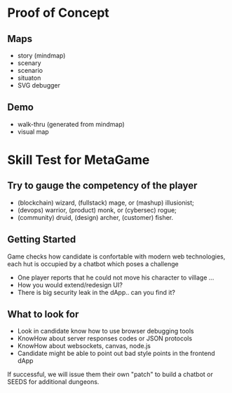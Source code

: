 # Proof of Concept
## Maps
* story (mindmap)
* scenary
* scenario
* situaton
* SVG debugger

## Demo
* walk-thru (generated from mindmap)
* visual map

# Skill Test for MetaGame

## Try to gauge the competency of the player

* (blockchain) wizard, (fullstack) mage, or (mashup) illusionist;
* (devops) warrior, (product) monk, or (cybersec) rogue;
* (community) druid, (design) archer, (customer) fisher.

## Getting Started

Game checks how candidate is confortable with modern web technologies, each hut is occupied by a chatbot which poses a challenge
* One player reports that he could not move his character to village ...
* How you would extend/redesign UI?
* There is big security leak in the dApp.. can you find it?

## What to look for
* Look in candidate know how to use browser debugging tools
* KnowHow about server responses codes or JSON protocols
* KnowHow about websockets, canvas, node.js
* Candidate might be able to point out bad style points in the frontend dApp

If successful, we will issue them their own "patch" to build a chatbot or SEEDS for additional dungeons.
